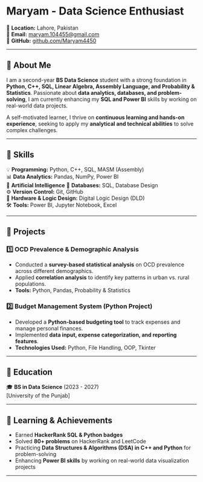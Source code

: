 # Maryam - Data Science Enthusiast  

📍 **Location:** Lahore, Pakistan  <br>
📧 **Email:** maryam.104455@gmail.com <br>
🔗 **GitHub:** [github.com/Maryam4450](https://github.com/Maryam4450)  

---

## 🔹 About Me  
I am a second-year **BS Data Science** student with a strong foundation in **Python, C++, SQL, Linear Algebra, Assembly Language, and Probability & Statistics**. Passionate about **data analytics, databases, and problem-solving**, I am currently enhancing my **SQL and Power BI** skills by working on real-world data projects.  

A self-motivated learner, I thrive on **continuous learning and hands-on experience**, seeking to apply my **analytical and technical abilities** to solve complex challenges.  

---

## 🔹 Skills  
💡 **Programming:** Python, C++, SQL, MASM (Assembly)  
📊 **Data Analytics:** Pandas, NumPy, Power BI  
🧠 **Artificial Intelligence**
📂 **Databases:** SQL, Database Design  
⚙️ **Version Control:** Git, GitHub  
🔌 **Hardware & Logic Design:** Digital Logic Design (DLD)  
🛠 **Tools:** Power BI, Jupyter Notebook, Excel 

---

## 🔹 Projects  

### **1️⃣ OCD Prevalence & Demographic Analysis**  
- Conducted a **survey-based statistical analysis** on OCD prevalence across different demographics.  
- Applied **correlation analysis** to identify key patterns in urban vs. rural populations.  
- **Tools:** Python, Pandas, Probability & Statistics  

### **2️⃣ Budget Management System (Python Project)**  
- Developed a **Python-based budgeting tool** to track expenses and manage personal finances.  
- Implemented **data input, expense categorization, and reporting features**.  
- **Technologies Used:** Python, File Handling, OOP, Tkinter 

 

---

## 🔹 Education  
🎓 **BS in Data Science** (2023 - 2027)  
[University of  the Punjab]  

---

## 🔹 Learning & Achievements  

- Earned **HackerRank SQL & Python badges**  
- Solved **80+ problems** on HackerRank and LeetCode  
- Practicing **Data Structures & Algorithms (DSA) in C++ and Python** for problem-solving  
- Enhancing **Power BI skills** by working on real-world data visualization projects 
  
---


 



